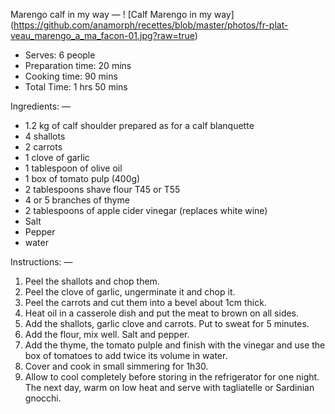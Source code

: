 Marengo calf in my way
—
! [Calf Marengo in my way] (https://github.com/anamorph/recettes/blob/master/photos/fr-plat-veau_marengo_a_ma_facon-01.jpg?raw=true)

* Serves: 6 people
* Preparation time: 20 mins
* Cooking time: 90 mins
* Total Time: 1 hrs 50 mins

Ingredients:
—
* 1.2 kg of calf shoulder prepared as for a calf blanquette
* 4 shallots
* 2 carrots
* 1 clove of garlic
* 1 tablespoon of olive oil
* 1 box of tomato pulp (400g)
* 2 tablespoons shave flour T45 or T55
* 4 or 5 branches of thyme
* 2 tablespoons of apple cider vinegar (replaces white wine)
* Salt
* Pepper
* water

Instructions:
—
1. Peel the shallots and chop them.
1. Peel the clove of garlic, ungerminate it and chop it.
1. Peel the carrots and cut them into a bevel about 1cm thick.
1. Heat oil in a casserole dish and put the meat to brown on all sides.
1. Add the shallots, garlic clove and carrots. Put to sweat for 5 minutes.
1. Add the flour, mix well. Salt and pepper.
1. Add the thyme, the tomato pulple and finish with the vinegar and use the box of tomatoes to add twice its volume in water.
1. Cover and cook in small simmering for 1h30.
1. Allow to cool completely before storing in the refrigerator for one night. The next day, warm on low heat and serve with tagliatelle or Sardinian gnocchi.